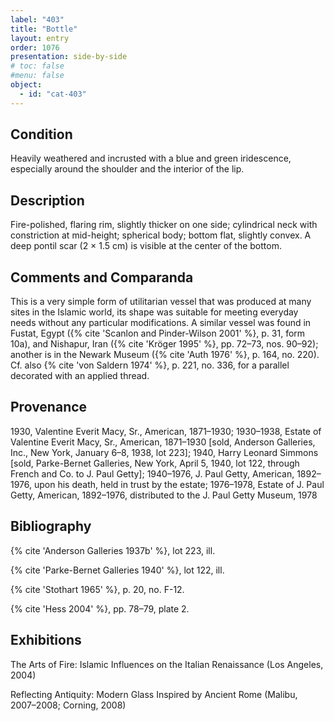 ```yaml
---
label: "403"
title: "Bottle"
layout: entry
order: 1076
presentation: side-by-side
# toc: false
#menu: false 
object:
  - id: "cat-403"
---
```


## Condition

Heavily weathered and incrusted with a blue and green iridescence, especially around the shoulder and the interior of the lip.

## Description

Fire-polished, flaring rim, slightly thicker on one side; cylindrical neck with constriction at mid-height; spherical body; bottom flat, slightly convex. A deep pontil scar (2 × 1.5 cm) is visible at the center of the bottom.

## Comments and Comparanda

This is a very simple form of utilitarian vessel that was produced at many sites in the Islamic world, its shape was suitable for meeting everyday needs without any particular modifications. A similar vessel was found in Fustat, Egypt ({% cite 'Scanlon and Pinder-Wilson 2001' %}, p. 31, form 10a), and Nishapur, Iran ({% cite 'Kröger 1995' %}, pp. 72–73, nos. 90–92); another is in the Newark Museum ({% cite 'Auth 1976' %}, p. 164, no. 220). Cf. also {% cite 'von Saldern 1974' %}, p. 221, no. 336, for a parallel decorated with an applied thread.

## Provenance

1930, Valentine Everit Macy, Sr., American, 1871–1930; 1930–1938, Estate of Valentine Everit Macy, Sr., American, 1871–1930 [sold, Anderson Galleries, Inc., New York, January 6–8, 1938, lot 223]; 1940, Harry Leonard Simmons [sold, Parke-Bernet Galleries, New York, April 5, 1940, lot 122, through French and Co. to J. Paul Getty]; 1940–1976, J. Paul Getty, American, 1892–1976, upon his death, held in trust by the estate; 1976–1978, Estate of J. Paul Getty, American, 1892–1976, distributed to the J. Paul Getty Museum, 1978

## Bibliography

{% cite 'Anderson Galleries 1937b' %}, lot 223, ill.

{% cite 'Parke-Bernet Galleries 1940' %}, lot 122, ill.

{% cite 'Stothart 1965' %}, p. 20, no. F-12.

{% cite 'Hess 2004' %}, pp. 78–79, plate 2.

## Exhibitions

The Arts of Fire: Islamic Influences on the Italian Renaissance (Los Angeles, 2004)

Reflecting Antiquity: Modern Glass Inspired by Ancient Rome (Malibu, 2007–2008; Corning, 2008)

